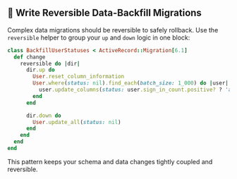 ## 🔄 Write Reversible Data-Backfill Migrations

Complex data migrations should be reversible to safely rollback. Use the `reversible` helper to group your `up` and `down` logic in one block:

```ruby
class BackfillUserStatuses < ActiveRecord::Migration[6.1]
  def change
    reversible do |dir|
      dir.up do
        User.reset_column_information
        User.where(status: nil).find_each(batch_size: 1_000) do |user|
          user.update_columns(status: user.sign_in_count.positive? ? 'active' : 'inactive')
        end
      end

      dir.down do
        User.update_all(status: nil)
      end
    end
  end
end
```

This pattern keeps your schema and data changes tightly coupled and reversible.